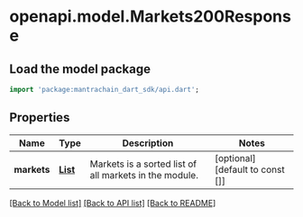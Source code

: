 # openapi.model.Markets200Response

## Load the model package
```dart
import 'package:mantrachain_dart_sdk/api.dart';
```

## Properties
Name | Type | Description | Notes
------------ | ------------- | ------------- | -------------
**markets** | [**List<MarketMap200ResponseMarketMapMarketsValue>**](MarketMap200ResponseMarketMapMarketsValue.md) | Markets is a sorted list of all markets in the module. | [optional] [default to const []]

[[Back to Model list]](../README.md#documentation-for-models) [[Back to API list]](../README.md#documentation-for-api-endpoints) [[Back to README]](../README.md)


